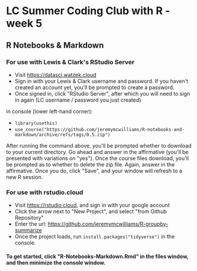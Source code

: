 # LC Summer Coding Club with R - week 5
## R Notebooks & Markdown



### For use with Lewis & Clark's RStudio Server

* Visit <a href='https://datasci.watzek.cloud' target='_blank'>https://datasci.watzek.cloud</a>
* Sign in with your Lewis & Clark username and password. If you haven't created an account yet, you'll be prompted to create a password.
* Once signed in, click "RStudio Server", after which you will need to sign in again (LC username / password you just created)

in console (lower left-hand corner):
* `library(usethis)`
* `use_course("https://github.com/jeremymcwilliams/R-notebooks-and-markdown/archive/refs/tags/0.5.zip")`

After running the command above, you'll be prompted whether to download to your current directory. Go ahead and answer in the affirmative (you'll be presented with variations on "yes"). Once the course files download, you'll be prompted as to whether to delete the zip file. Again, answer in the affirmative. Once you do, click "Save", and your window will refresh to a new R session.


### For use with rstudio.cloud 

* Visit https://rstudio.cloud, and sign in with your google account  
* Click the arrow next to "New Project", and select "from Github Repository"
* Enter the url: https://github.com/jeremymcwilliams/R-groupby-summarize
* Once the project loads, run `install.packages("tidyverse")` in the console.


#### To get started, click "R-Notebooks-Markdown.Rmd" in the files window, and then minimize the console window.
